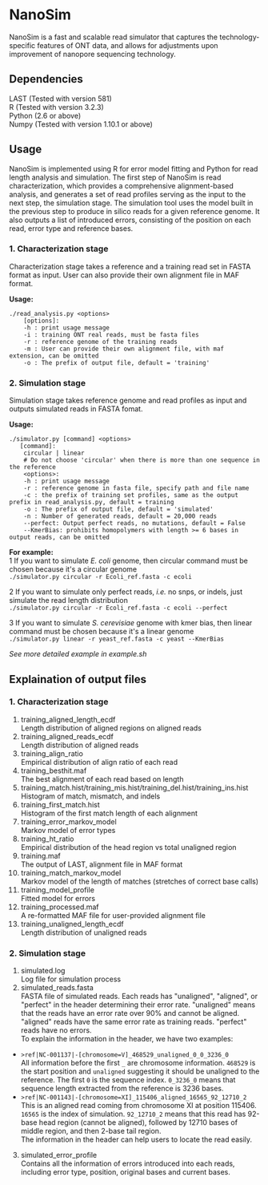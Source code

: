 # NanoSim  
NanoSim is a fast and scalable read simulator that captures the technology-specific features of ONT data, and allows for adjustments upon improvement of nanopore sequencing technology.

## Dependencies
LAST (Tested with version 581)  
R (Tested with version 3.2.3)  
Python (2.6 or above)  
Numpy (Tested with version 1.10.1 or above)  

## Usage
NanoSim is implemented using R for error model fitting and Python for read length analysis and simulation. The first step of NanoSim is read characterization, which provides a comprehensive alignment-based analysis, and generates a set of read profiles serving as the input to the next step, the simulation stage. The simulation tool uses the model built in the previous step to produce in silico reads for a given reference genome. It also outputs a list of introduced errors, consisting of the position on each read, error type and reference bases.

### 1. Characterization stage  
Characterization stage takes a reference and a training read set in FASTA format as input. User can also provide their own alignment file in MAF format.  

__Usage:__  
```
./read_analysis.py <options>  
    [options]:  
    -h : print usage message  
    -i : training ONT real reads, must be fasta files  
    -r : reference genome of the training reads  
    -m : User can provide their own alignment file, with maf extension, can be omitted  
    -o : The prefix of output file, default = 'training'  
```

### 2. Simulation stage  
Simulation stage takes reference genome and read profiles as input and outputs simulated reads in FASTA fomat.  

__Usage:__  
```
./simulator.py [command] <options>  
   [command]:  
    circular | linear  
    # Do not choose 'circular' when there is more than one sequence in the reference  
    <options>:  
    -h : print usage message
    -r : reference genome in fasta file, specify path and file name  
    -c : the prefix of training set profiles, same as the output prefix in read_analysis.py, default = training  
    -o : The prefix of output file, default = 'simulated'  
    -n : Number of generated reads, default = 20,000 reads  
    --perfect: Output perfect reads, no mutations, default = False  
    --KmerBias: prohibits homopolymers with length >= 6 bases in output reads, can be omitted  
```
__For example:__  
1 If you want to simulate _E. coli_ genome, then circular command must be chosen because it's a circular genome  
`./simulator.py circular -r Ecoli_ref.fasta -c ecoli`  

2 If you want to simulate only perfect reads, _i.e._ no snps, or indels, just simulate the read length distribution  
`./simulator.py circular -r Ecoli_ref.fasta -c ecoli --perfect` 

3 If you want to simulate _S. cerevisiae_ genome with kmer bias, then linear command must be chosen because it's a linear genome  
`./simulator.py linear -r yeast_ref.fasta -c yeast --KmerBias`  

_See more detailed example in example.sh_  

## Explaination of output files  
### 1. Characterization stage
1. training_aligned_length_ecdf  
  Length distribution of aligned regions on aligned reads  
2. training_aligned_reads_ecdf  
  Length distribution of aligned reads  
3. training_align_ratio  
  Empirical distribution of align ratio of each read  
4. training_besthit.maf  
  The best alignment of each read based on length  
5. training_match.hist/training_mis.hist/training_del.hist/training_ins.hist  
  Histogram of match, mismatch, and indels  
6. training_first_match.hist  
  Histogram of the first match length of each alignment  
7. training_error_markov_model  
  Markov model of error types  
8. training_ht_ratio  
  Empirical distribution of the head region vs total unaligned region  
9. training.maf  
  The output of LAST, alignment file in MAF format  
10. training_match_markov_model  
  Markov model of the length of matches (stretches of correct base calls)  
11. training_model_profile  
  Fitted model for errors  
12. training_processed.maf  
  A re-formatted MAF file for user-provided alignment file  
13. training_unaligned_length_ecdf  
  Length distribution of unaligned reads  

### 2. Simulation stage  
1. simulated.log  
  Log file for simulation process  
2. simulated_reads.fasta  
  FASTA file of simulated reads. Each reads has "unaligned", "aligned", or "perfect" in the header determining their error rate. "unaligned" means that the reads have an error rate over 90% and cannot be aligned. "aligned" reads have the same error rate as training reads. "perfect" reads have no errors.  
  To explain the information in the header, we have two examples:  
  * `>ref|NC-001137|-[chromosome=V]_468529_unaligned_0_0_3236_0`  
    All information before the first `_` are chromosome information. `468529` is the start position and `unaligned` suggesting it should be unaligned to the reference. The first `0` is the sequence index. `0_3236_0` means that sequence length extracted from the reference is 3236 bases.  
  * `>ref|NC-001143|-[chromosome=XI]_115406_aligned_16565_92_12710_2`  
    This is an aligned read coming from chromosome XI at position 115406. `16565` is the index of simulation. `92_12710_2` means that this read has 92-base head region (cannot be aligned), followed by 12710 bases of middle region, and then 2-base tail region.  
  The information in the header can help users to locate the read easily.  
3. simulated_error_profile  
  Contains all the information of errors introduced into each reads, including error type, position, original bases and current bases.  
